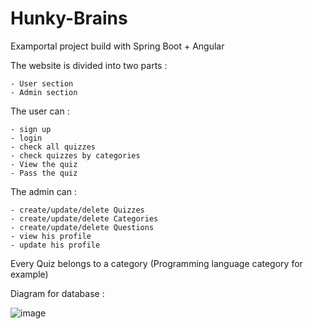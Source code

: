 # Hunky-Brains
Examportal project build with Spring Boot + Angular


The website is divided into two parts :

    - User section
    - Admin section
    
The user can :

    - sign up
    - login
    - check all quizzes
    - check quizzes by categories
    - View the quiz
    - Pass the quiz
 
 
The admin can : 

    - create/update/delete Quizzes
    - create/update/delete Categories
    - create/update/delete Questions
    - view his profile
    - update his profile
    
Every Quiz belongs to a category (Programming language category for example)


Diagram for database :

![image](https://user-images.githubusercontent.com/86445571/175085040-b110f082-ae3f-4eef-ac0d-fdb688e255f4.png)



    
    
      
